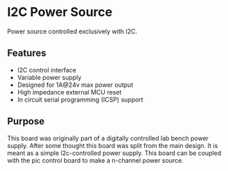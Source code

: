 # I2C Power Source
Power source controlled exclusively with I2C.

## Features
- I2C control interface
- Variable power supply
- Designed for 1A@24v max power output
- High impedance external MCU reset
- In circuit serial programming (ICSP) support

## Purpose
This board was originally part of a digitally controlled lab bench power supply.
After some thought this board was split from the main design. It is meant as a simple I2c-controlled power supply.
This board can be coupled with the pic control board to make a n-channel power source.
